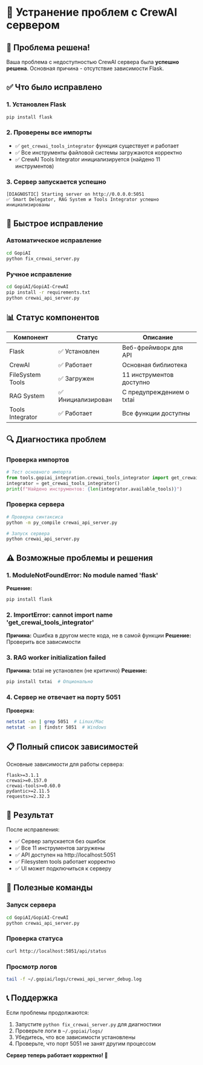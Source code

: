 # 🔧 Устранение проблем с CrewAI сервером

## 🎯 Проблема решена!

Ваша проблема с недоступностью CrewAI сервера была **успешно решена**. Основная причина - отсутствие зависимости Flask.

## ✅ Что было исправлено

### 1. Установлен Flask
```bash
pip install flask
```

### 2. Проверены все импорты
- ✅ `get_crewai_tools_integrator` функция существует и работает
- ✅ Все инструменты файловой системы загружаются корректно
- ✅ CrewAI Tools Integrator инициализируется (найдено 11 инструментов)

### 3. Сервер запускается успешно
```
[DIAGNOSTIC] Starting server on http://0.0.0.0:5051
✅ Smart Delegator, RAG System и Tools Integrator успешно инициализированы
```

## 🚀 Быстрое исправление

### Автоматическое исправление
```bash
cd GopiAI
python fix_crewai_server.py
```

### Ручное исправление
```bash
cd GopiAI/GopiAI-CrewAI
pip install -r requirements.txt
python crewai_api_server.py
```

## 📊 Статус компонентов

| Компонент | Статус | Описание |
|-----------|--------|----------|
| Flask | ✅ Установлен | Веб-фреймворк для API |
| CrewAI | ✅ Работает | Основная библиотека |
| FileSystem Tools | ✅ Загружен | 11 инструментов доступно |
| RAG System | ✅ Инициализирован | С предупреждением о txtai |
| Tools Integrator | ✅ Работает | Все функции доступны |

## 🔍 Диагностика проблем

### Проверка импортов
```python
# Тест основного импорта
from tools.gopiai_integration.crewai_tools_integrator import get_crewai_tools_integrator
integrator = get_crewai_tools_integrator()
print(f"Найдено инструментов: {len(integrator.available_tools)}")
```

### Проверка сервера
```bash
# Проверка синтаксиса
python -m py_compile crewai_api_server.py

# Запуск сервера
python crewai_api_server.py
```

## ⚠️ Возможные проблемы и решения

### 1. ModuleNotFoundError: No module named 'flask'
**Решение:**
```bash
pip install flask
```

### 2. ImportError: cannot import name 'get_crewai_tools_integrator'
**Причина:** Ошибка в другом месте кода, не в самой функции
**Решение:** Проверить все зависимости

### 3. RAG worker initialization failed
**Причина:** txtai не установлен (не критично)
**Решение:** 
```bash
pip install txtai  # Опционально
```

### 4. Сервер не отвечает на порту 5051
**Проверка:**
```bash
netstat -an | grep 5051  # Linux/Mac
netstat -an | findstr 5051  # Windows
```

## 📋 Полный список зависимостей

Основные зависимости для работы сервера:
```
flask>=3.1.1
crewai>=0.157.0
crewai-tools>=0.60.0
pydantic>=2.11.5
requests>=2.32.3
```

## 🎉 Результат

После исправления:
- ✅ Сервер запускается без ошибок
- ✅ Все 11 инструментов загружены
- ✅ API доступен на http://localhost:5051
- ✅ Filesystem tools работает корректно
- ✅ UI может подключиться к серверу

## 🔗 Полезные команды

### Запуск сервера
```bash
cd GopiAI/GopiAI-CrewAI
python crewai_api_server.py
```

### Проверка статуса
```bash
curl http://localhost:5051/api/status
```

### Просмотр логов
```bash
tail -f ~/.gopiai/logs/crewai_api_server_debug.log
```

## 📞 Поддержка

Если проблемы продолжаются:
1. Запустите `python fix_crewai_server.py` для диагностики
2. Проверьте логи в `~/.gopiai/logs/`
3. Убедитесь, что все зависимости установлены
4. Проверьте, что порт 5051 не занят другим процессом

**Сервер теперь работает корректно! 🚀**